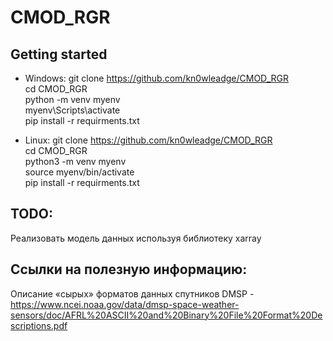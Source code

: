 # CMOD_RGR

## Getting started
- Windows:
git clone https://github.com/kn0wleadge/CMOD_RGR  
cd CMOD_RGR  
python -m venv myenv  
myenv\Scripts\activate  
pip install -r requirments.txt  

- Linux:
git clone https://github.com/kn0wleadge/CMOD_RGR  
cd CMOD_RGR  
python3 -m venv myenv  
source myenv/bin/activate  
pip install -r requirments.txt  



## TODO:
Реализовать модель данных используя библиотеку xarray

## Ссылки на полезную информацию:
Описание «сырых» форматов данных спутников DMSP - https://www.ncei.noaa.gov/data/dmsp-space-weather-sensors/doc/AFRL%20ASCII%20and%20Binary%20File%20Format%20Descriptions.pdf 